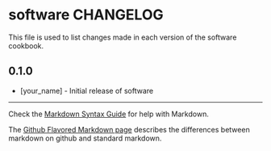 # software CHANGELOG

This file is used to list changes made in each version of the software cookbook.

## 0.1.0
- [your_name] - Initial release of software

- - -
Check the [Markdown Syntax Guide](http://daringfireball.net/projects/markdown/syntax) for help with Markdown.

The [Github Flavored Markdown page](http://github.github.com/github-flavored-markdown/) describes the differences between markdown on github and standard markdown.
